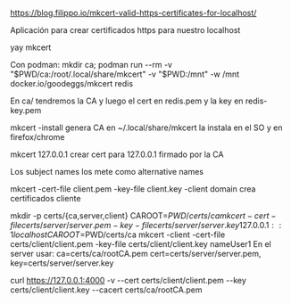 https://blog.filippo.io/mkcert-valid-https-certificates-for-localhost/

Aplicación para crear certificados https para nuestro localhost

yay mkcert

Con podman:
mkdir ca; podman run --rm -v "$PWD/ca:/root/.local/share/mkcert" -v "$PWD:/mnt" -w /mnt docker.io/goodeggs/mkcert redis

En ca/ tendremos la CA y luego el cert en redis.pem y la key en redis-key.pem


mkcert -install
  genera CA en ~/.local/share/mkcert
  la instala en el SO y en firefox/chrome

mkcert 127.0.0.1
  crear cert para 127.0.0.1 firmado por la CA

Los subject names los mete como alternative names


mkcert -cert-file client.pem -key-file client.key -client domain
  crea certificados cliente



mkdir -p certs/{ca,server,client}
CAROOT=$PWD/certs/ca mkcert -cert-file certs/server/server.pem -key-file certs/server/server.key 127.0.0.1 ::1 localhost
CAROOT=$PWD/certs/ca mkcert -client -cert-file certs/client/client.pem -key-file certs/client/client.key nameUser1
En el server usar: ca=certs/ca/rootCA.pem cert=certs/server/server.pem, key=certs/server/server.key

curl https://127.0.0.1:4000 -v --cert certs/client/client.pem --key certs/client/client.key --cacert certs/ca/rootCA.pem

